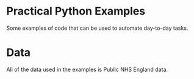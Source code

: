 # Practical Python Examples

Some examples of code that can be used to automate day-to-day tasks.

# Data

All of the data used in the examples is Public NHS England data.